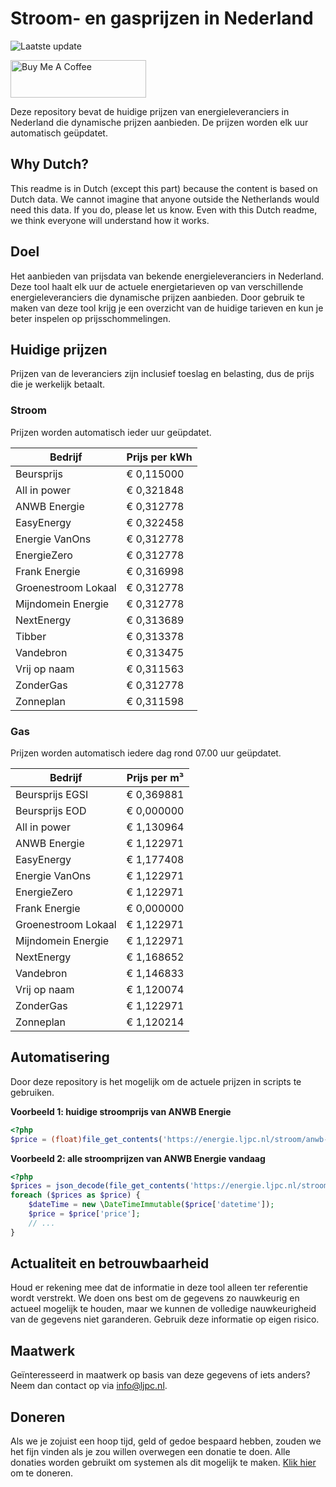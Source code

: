 # Stroom- en gasprijzen in Nederland

![Laatste update](https://img.shields.io/badge/laatste%20update-2023--09--30%2008%3A00%20CET-brightgreen)

<a href="https://www.buymeacoffee.com/Lars-" target="_blank"><img src="https://cdn.buymeacoffee.com/buttons/v2/default-orange.png" alt="Buy Me A Coffee" height="60" style="height: 60px !important;width: 217px !important;" ></a>

Deze repository bevat de huidige prijzen van energieleveranciers in Nederland die dynamische prijzen aanbieden. De prijzen worden elk uur automatisch geüpdatet.

## Why Dutch?

This readme is in Dutch (except this part) because the content is based on Dutch data. We cannot imagine that anyone outside the Netherlands would need this data. If you do, please let us know. Even with this Dutch readme, we think
everyone will understand how it works.

## Doel

Het aanbieden van prijsdata van bekende energieleveranciers in Nederland. Deze tool haalt elk uur de actuele energietarieven op van verschillende energieleveranciers die dynamische prijzen aanbieden. Door gebruik te maken van deze tool
krijg je een overzicht van de huidige tarieven en kun je beter inspelen op prijsschommelingen.

## Huidige prijzen

Prijzen van de leveranciers zijn inclusief toeslag en belasting, dus de prijs die je werkelijk betaalt.

### Stroom

Prijzen worden automatisch ieder uur geüpdatet.

 Bedrijf | Prijs per kWh 
---------|---------------
Beursprijs | € 0,115000
All in power | € 0,321848
ANWB Energie | € 0,312778
EasyEnergy | € 0,322458
Energie VanOns | € 0,312778
EnergieZero | € 0,312778
Frank Energie | € 0,316998
Groenestroom Lokaal | € 0,312778
Mijndomein Energie | € 0,312778
NextEnergy | € 0,313689
Tibber | € 0,313378
Vandebron | € 0,313475
Vrij op naam | € 0,311563
ZonderGas | € 0,312778
Zonneplan | € 0,311598


### Gas

Prijzen worden automatisch iedere dag rond 07.00 uur geüpdatet.

 Bedrijf | Prijs per m³ 
---------|--------------
Beursprijs EGSI | € 0,369881
Beursprijs EOD | € 0,000000
All in power | € 1,130964
ANWB Energie | € 1,122971
EasyEnergy | € 1,177408
Energie VanOns | € 1,122971
EnergieZero | € 1,122971
Frank Energie | € 0,000000
Groenestroom Lokaal | € 1,122971
Mijndomein Energie | € 1,122971
NextEnergy | € 1,168652
Vandebron | € 1,146833
Vrij op naam | € 1,120074
ZonderGas | € 1,122971
Zonneplan | € 1,120214


## Automatisering

Door deze repository is het mogelijk om de actuele prijzen in scripts te gebruiken.

**Voorbeeld 1: huidige stroomprijs van ANWB Energie**

```php
<?php
$price = (float)file_get_contents('https://energie.ljpc.nl/stroom/anwb-energie-nu.txt');

```

**Voorbeeld 2: alle stroomprijzen van ANWB Energie vandaag**

```php
<?php
$prices = json_decode(file_get_contents('https://energie.ljpc.nl/stroom/all-in-power-vandaag.json'),true);
foreach ($prices as $price) {
    $dateTime = new \DateTimeImmutable($price['datetime']);
    $price = $price['price'];
    // ...
}
```

## Actualiteit en betrouwbaarheid

Houd er rekening mee dat de informatie in deze tool alleen ter referentie wordt verstrekt. We doen ons best om de gegevens zo nauwkeurig en actueel mogelijk te houden, maar we kunnen de volledige nauwkeurigheid van de gegevens niet
garanderen. Gebruik deze informatie op eigen risico.

## Maatwerk

Geïnteresseerd in maatwerk op basis van deze gegevens of iets anders? Neem dan contact op
via [info@ljpc.nl](mailto:info@ljpc.nl?subject=Energie%20prijzen).

## Doneren

Als we je zojuist een hoop tijd, geld of gedoe bespaard hebben, zouden we het fijn vinden als je zou willen overwegen een
donatie te doen. Alle donaties worden gebruikt om systemen als dit mogelijk te
maken. [Klik hier](https://www.buymeacoffee.com/Lars-) om te doneren.
